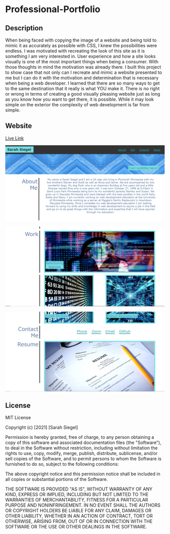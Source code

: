 # Professional-Portfolio

## Description

When being faced with copying the image of a website and being told to mimic it as accurately as possible with CSS, I knew the possibilities were endless. I was motivated with recreating the look of this site as it is something I am very interested in. User experience and how a site looks visually is one of the most important things when being a consumer. With those thoughts in mind the motivation was already there. I built this project to show case that not only can I recreate and mimic a website presented to me but I can do it with the motivation and determination that is necessary when being a web developer. I learned that there are so many ways to get to the same destination that it really is what YOU make it. There is no right or wrong in terms of creating a good visually pleasing website just as long as you know how you want to get there, it is possible. While it may look simple on the exterior the complexity of web development is far from simple.

## Website

[Live Link](https://sarsieg.github.io/Professional-Portfolio/)

![Screenshot](/assets/images/screenshot.png/)

![Screenshot](/assets/images/screenshot2.png/)

![Screenshot](/assets/images/screenshot3.png/)

## License

MIT License

Copyright (c) [2021] [Sarah Siegel]

Permission is hereby granted, free of charge, to any person obtaining a copy
of this software and associated documentation files (the "Software"), to deal
in the Software without restriction, including without limitation the rights
to use, copy, modify, merge, publish, distribute, sublicense, and/or sell
copies of the Software, and to permit persons to whom the Software is
furnished to do so, subject to the following conditions:

The above copyright notice and this permission notice shall be included in all
copies or substantial portions of the Software.

THE SOFTWARE IS PROVIDED "AS IS", WITHOUT WARRANTY OF ANY KIND, EXPRESS OR
IMPLIED, INCLUDING BUT NOT LIMITED TO THE WARRANTIES OF MERCHANTABILITY,
FITNESS FOR A PARTICULAR PURPOSE AND NONINFRINGEMENT. IN NO EVENT SHALL THE
AUTHORS OR COPYRIGHT HOLDERS BE LIABLE FOR ANY CLAIM, DAMAGES OR OTHER
LIABILITY, WHETHER IN AN ACTION OF CONTRACT, TORT OR OTHERWISE, ARISING FROM,
OUT OF OR IN CONNECTION WITH THE SOFTWARE OR THE USE OR OTHER DEALINGS IN THE
SOFTWARE.